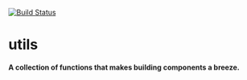 [![Build Status](https://travis-ci.org/wigxel/utils.svg?branch=dev)](https://travis-ci.org/wigxel/utils)
# utils
#### A collection of functions that makes building components a breeze.